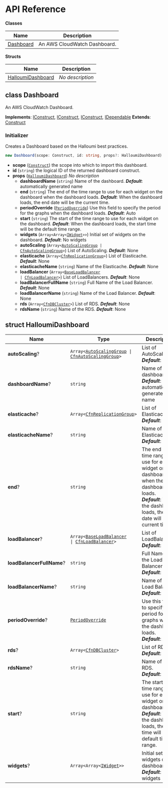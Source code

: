 # API Reference

**Classes**

Name|Description
----|-----------
[Dashboard](#halloumi-cloudwatch-dashboard-dashboard)|An AWS CloudWatch Dashboard.


**Structs**

Name|Description
----|-----------
[HalloumiDashboard](#halloumi-cloudwatch-dashboard-halloumidashboard)|*No description*



## class Dashboard  <a id="halloumi-cloudwatch-dashboard-dashboard"></a>

An AWS CloudWatch Dashboard.

__Implements__: [IConstruct](#constructs-iconstruct), [IConstruct](#aws-cdk-core-iconstruct), [IConstruct](#constructs-iconstruct), [IDependable](#aws-cdk-core-idependable)
__Extends__: [Construct](#aws-cdk-core-construct)

### Initializer


Creates a Dashboard based on the Halloumi best practices.

```ts
new Dashboard(scope: Construct, id: string, props?: HalloumiDashboard)
```

* **scope** (<code>[Construct](#aws-cdk-core-construct)</code>)  the scope into which to import this dashboard.
* **id** (<code>string</code>)  the logical ID of the returned dashboard construct.
* **props** (<code>[HalloumiDashboard](#halloumi-cloudwatch-dashboard-halloumidashboard)</code>)  *No description*
  * **dashboardName** (<code>string</code>)  Name of the dashboard. __*Default*__: automatically generated name
  * **end** (<code>string</code>)  The end of the time range to use for each widget on the dashboard when the dashboard loads. __*Default*__: When the dashboard loads, the end date will be the current time.
  * **periodOverride** (<code>[PeriodOverride](#aws-cdk-aws-cloudwatch-periodoverride)</code>)  Use this field to specify the period for the graphs when the dashboard loads. __*Default*__: Auto
  * **start** (<code>string</code>)  The start of the time range to use for each widget on the dashboard. __*Default*__: When the dashboard loads, the start time will be the default time range.
  * **widgets** (<code>Array<Array<[IWidget](#aws-cdk-aws-cloudwatch-iwidget)>></code>)  Initial set of widgets on the dashboard. __*Default*__: No widgets
  * **autoScaling** (<code>Array<[AutoScalingGroup](#aws-cdk-aws-autoscaling-autoscalinggroup) &#124; [CfnAutoScalingGroup](#aws-cdk-aws-autoscaling-cfnautoscalinggroup)></code>)  List of AutoScaling. __*Default*__: None
  * **elasticache** (<code>Array<[CfnReplicationGroup](#aws-cdk-aws-elasticache-cfnreplicationgroup)></code>)  List of Elasticache. __*Default*__: None
  * **elasticacheName** (<code>string</code>)  Name of the Elasticache. __*Default*__: None
  * **loadBalancer** (<code>Array<[BaseLoadBalancer](#aws-cdk-aws-elasticloadbalancingv2-baseloadbalancer) &#124; [CfnLoadBalancer](#aws-cdk-aws-elasticloadbalancingv2-cfnloadbalancer)></code>)  List of LoadBalancers. __*Default*__: None
  * **loadBalancerFullName** (<code>string</code>)  Full Name of the Load Balancer. __*Default*__: None
  * **loadBalancerName** (<code>string</code>)  Name of the Load Balancer. __*Default*__: None
  * **rds** (<code>Array<[CfnDBCluster](#aws-cdk-aws-rds-cfndbcluster)></code>)  List of RDS. __*Default*__: None
  * **rdsName** (<code>string</code>)  Name of the RDS. __*Default*__: None




## struct HalloumiDashboard  <a id="halloumi-cloudwatch-dashboard-halloumidashboard"></a>






Name | Type | Description 
-----|------|-------------
**autoScaling**? | <code>Array<[AutoScalingGroup](#aws-cdk-aws-autoscaling-autoscalinggroup) &#124; [CfnAutoScalingGroup](#aws-cdk-aws-autoscaling-cfnautoscalinggroup)></code> | List of AutoScaling.<br/>__*Default*__: None
**dashboardName**? | <code>string</code> | Name of the dashboard.<br/>__*Default*__: automatically generated name
**elasticache**? | <code>Array<[CfnReplicationGroup](#aws-cdk-aws-elasticache-cfnreplicationgroup)></code> | List of Elasticache.<br/>__*Default*__: None
**elasticacheName**? | <code>string</code> | Name of the Elasticache.<br/>__*Default*__: None
**end**? | <code>string</code> | The end of the time range to use for each widget on the dashboard when the dashboard loads.<br/>__*Default*__: When the dashboard loads, the end date will be the current time.
**loadBalancer**? | <code>Array<[BaseLoadBalancer](#aws-cdk-aws-elasticloadbalancingv2-baseloadbalancer) &#124; [CfnLoadBalancer](#aws-cdk-aws-elasticloadbalancingv2-cfnloadbalancer)></code> | List of LoadBalancers.<br/>__*Default*__: None
**loadBalancerFullName**? | <code>string</code> | Full Name of the Load Balancer.<br/>__*Default*__: None
**loadBalancerName**? | <code>string</code> | Name of the Load Balancer.<br/>__*Default*__: None
**periodOverride**? | <code>[PeriodOverride](#aws-cdk-aws-cloudwatch-periodoverride)</code> | Use this field to specify the period for the graphs when the dashboard loads.<br/>__*Default*__: Auto
**rds**? | <code>Array<[CfnDBCluster](#aws-cdk-aws-rds-cfndbcluster)></code> | List of RDS.<br/>__*Default*__: None
**rdsName**? | <code>string</code> | Name of the RDS.<br/>__*Default*__: None
**start**? | <code>string</code> | The start of the time range to use for each widget on the dashboard.<br/>__*Default*__: When the dashboard loads, the start time will be the default time range.
**widgets**? | <code>Array<Array<[IWidget](#aws-cdk-aws-cloudwatch-iwidget)>></code> | Initial set of widgets on the dashboard.<br/>__*Default*__: No widgets



